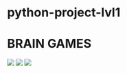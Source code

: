 # python-project-lvl1
# BRAIN GAMES
<a href="https://codeclimate.com/github/codeclimate/codeclimate/maintainability"><img src="https://api.codeclimate.com/v1/badges/a99a88d28ad37a79dbf6/maintainability" /></a>
<a href="https://codeclimate.com/github/codeclimate/codeclimate/test_coverage"><img src="https://api.codeclimate.com/v1/badges/a99a88d28ad37a79dbf6/test_coverage" /></a>
<a href="https://api.travis-ci.com/YuliaZZZ/python-project-lvl1.svg?branch=master"><img src="https://api.travis-ci.com/YuliaZZZ/python-project-lvl1.svg?branch=master"></a>
<script src="https://asciinema.org/a/lZmJKg3TT3BWqohxSOYhMjJvH.js" id="asciicast-lZmJKg3TT3BWqohxSOYhMjJvH" async data-autoplay="true" data-size="madium" data-theme="solarized-light"></script>
